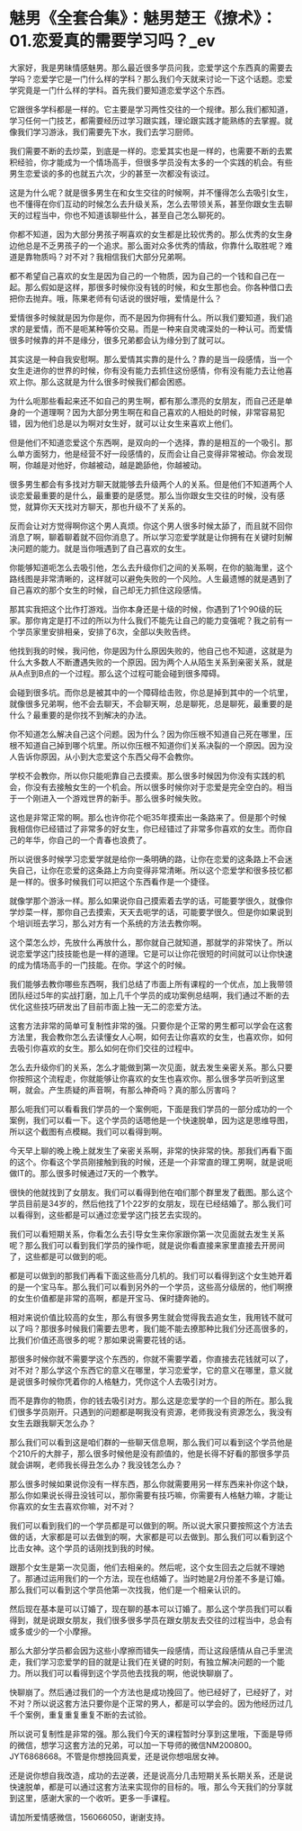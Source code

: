 # 魅男《全套合集》：魅男楚王《撩术》：01.恋爱真的需要学习吗？_ev

大家好，我是男昧情感魅男。那么最近很多学员问我，恋爱学这个东西真的需要去学吗？恋爱学它是一门什么样的学科？那么我们今天就来讨论一下这个话题。恋爱学究竟是一门什么样的学科。首先我们要知道恋爱学这个东西。

它跟很多学科都是一样的。它主要是学习两性交往的一个规律。那么我们都知道，学习任何一门技艺，都需要经历过学习跟实践，理论跟实践才能熟练的去掌握。就像我们学习游泳，我们需要先下水，我们去学习厨师。

我们需要不断的去炒菜，到底是一样的。恋爱其实也是一样的，也需要不断的去累积经验，你才能成为一个情场高手，但很多学员没有太多的一个实践的机会。有些男生恋爱谈的多的也就五六次，少的甚至一次都没有谈过。

这是为什么呢？就是很多男生在和女生交往的时候啊，并不懂得怎么去吸引女生，也不懂得在你们互动的时候怎么去升级关系，怎么去带领关系，甚至你跟女生去聊天的过程当中，你也不知道该聊些什么，甚至自己怎么聊死的。

你都不知道，因为大部分男孩子啊喜欢的女生都是比较优秀的。那么优秀的女生身边他总是不乏男孩子的一个追求。那么面对众多优秀的情敌，你靠什么取胜呢？难道是靠物质吗？对不对？我相信我们大部分兄弟啊。

都不希望自己喜欢的女生是因为自己的一个物质，因为自己的一个钱和自己在一起。那么假如是这样，那很多时候你没有钱的时候，和女生那也会。你各种借口去把你去抛弃。哦，陈果老师有句话说的很好哦，爱情是什么？

爱情很多时候就是因为你是你，而不是因为你拥有什么。所以我们要知道，我们追求的是爱情，而不是呃某种等价交易。而是一种来自灵魂深处的一种认可。而爱情很多时候靠的并不是缘分，很多兄弟都会认为缘分到了就可以。

其实这是一种自我安慰啊。那么爱情其实靠的是什么？靠的是当一段感情，当一个女生走进你的世界的时候，你有没有能力去抓住这份感情，你有没有能力去让他喜欢上你。那么这就是为什么很多时候我们都会困惑。

为什么呃那些看起来还不如自己的男生啊，都有那么漂亮的女朋友，而自己还是单身的一个道理啊？因为大部分男生啊在和自己喜欢的人相处的时候，非常容易犯错，因为他们总是以为啊对女生好，就可以让女生来喜欢上他们。

但是他们不知道恋爱这个东西啊，是双向的一个选择，靠的是相互的一个吸引。那么单方面努力，他是经营不好一段感情的，反而会让自己变得非常被动。你会发现啊，你越是对他好，你越被动，越是跪舔他，你越被动。

很多男生都会有多找对方聊天就能够去升级两个人的关系。但是他们不知道两个人谈恋爱最重要的是什么，最重要的是感觉。那么当你跟女生交往的时候，没有感觉，就算你天天找对方聊天，那也升级不了关系的。

反而会让对方觉得啊你这个男人真烦。你这个男人很多时候太舔了，而且就不回你消息了啊，聊着聊着就不回你消息了。所以学习恋爱学就是让你拥有在关键时刻解决问题的能力。就是当你哦遇到了自己喜欢的女生。

你能够知道呃怎么去吸引他，怎么去升级你们之间的关系啊，在你的脑海里，这个路线图是非常清晰的，这样就可以避免失败的一个风险。人生最遗憾的就是遇到了自己喜欢的那个女生的时候，自己却无力抓住这段感情。

那其实我把这个比作打游戏。当你本身还是十级的时候，你遇到了1个90级的玩家。那你肯定是打不过的所以为什么我们不能先让自己的能力变强呢？我之前有一个学员家里安排相亲，安排了6次，全部以失败告终。

他找到我的时候，我问他，你是因为什么原因失败的，他自己也不知道，这就是为什么大多数人不断遭遇失败的一个原因。因为两个人从陌生关系到亲密关系，就是从A点到B点的一个过程。那么这个过程可能会碰到很多障碍。

会碰到很多坑。而你总是被其中的一个障碍给击败，你总是掉到其中的一个坑里，就像很多兄弟啊，他不会去聊天，不会聊天啊，总是聊死，总是聊死，最重要的是什么？最重要的是你找不到解决的办法。

你不知道怎么解决自己这个问题。因为什么？因为你压根不知道自己死在哪里，压根不知道自己掉到哪个坑里。所以你压根不知道你们关系决裂的一个原因。因为没人告诉你原因，从小到大恋爱这个东西父母不会教你。

学校不会教你，所以你只能呃靠自己去摸索。那么很多时候因为你没有实践的机会，你没有去接触女生的一个机会。所以很多时候你对于恋爱是完全空白的。相当于一个刚进入一个游戏世界的新手。那么很多时候失败。

这也是非常正常的啊。那么也许你花个呃35年摸索出一条路来了。但是那个时候我相信你已经错过了非常多的好女生，你已经错过了非常多你喜欢的女生。而你自己的年华，你自己的一个青春也浪费了。

所以说很多时候学习恋爱学就是给你一条明确的路，让你在恋爱的这条路上不会迷失自己，让你在恋爱的这条路上方向变得非常清晰。所以这个恋爱学和很多技忆都是一样的。很多时候我们可以把这个东西看作是一个捷径。

就像学那个游泳一样。那么如果说你自己摸索着去学的话，可能要学很久，就像你学炒菜一样，那你自己去摸索，天天去呃学的话，可能要学很久。但是你如果说到个培训班去学习，那么对方有一个系统的方法去教你啊。

这个菜怎么炒，先放什么再放什么，那你就自己就知道，那就学的非常快了。所以说恋爱学这门技技能也是一样的道理。它是可以让你花很短的时间就可以让你快速的成为情场高手的一门技能。在你。学这个的时候。

我们能够去教你哪些东西啊，我们总结了市面上所有课程的一个优点，加上我带领团队经过5年的实战打磨，加上几千个学员的成功案例总结啊，我们通过不断的去优化这些技巧研发出了目前市面上独一无二的恋爱方法。

这套方法非常的简单可复制性非常的强。只要你是个正常的男生都可以学会在这套方法里，我会教你怎么去读懂女人心啊，如何去让你喜欢的女生，也喜欢你，如何去吸引你喜欢的女生。那么如何在你们交往的过程中。

怎么去升级你们的关系，怎么才能做到第一次见面，就去发生亲密关系。那么只要你按照这个流程走，你就能够让你喜欢的女生也喜欢你。那么很多学员听到这里啊，就会。产生质疑的声音啊，有那么神奇吗？真的那么厉害吗？

那么呃我们可以看看我们学员的一个案例呃，下面是我们学员的一部分成功的一个案例，我们可以看一下。这个学员的话嗯他是一个快速脱单，因为这是思维导图，所以这个截图有点模糊。我们可以看得到啊。

今天早上聊的晚上晚上就发生了亲密关系啊，非常的快非常的快。那我们再看下面的这个。你看这个学员刚接触到我的时候，还是一个非常直的理工男啊，就是说呃做IT的。那么很多时候通过7天的一个教学。

很快的他就找到了女朋友。我们可以看得到他在咱们那个群里发了截图。那么这个学员目前是34岁的，然后他找了1个22岁的女朋友，现在已经结婚了。那么我们可以看得到，这些都是可以通过恋爱学这门技艺去实现的。

我们可以看短期关系，你看怎么去引导女生来你家跟你第一次见面就去发生关系呢？那么我们可以看到我们学员的操作呃，就是说你看直接来家里直接去开房间了，这些都是可以做到的呃。

都是可以做到的那我们再看下面这些高分几机的。我们可以看得到这个女生她开着的是一个宝马车。那么我们可以看到另外的一个学员，这些高分级居的，他们啊撩的女生价值都是非常的高啊，都是开宝马、保时捷奔驰的。

相对来说价值比较高的女生，那么有很多男生就会觉得我去追女生，我用钱不就可以了吗？那很多时候我们需要去思考，我们能不能去撩那种比我们分还高很多的，比我们价值还高很多的呢？那如果说需要花钱的话。

那很多时候你就不需要学这个东西的，你就不需要学着，你直接去花钱就可以了，对不对？那么学这个东西它的意义在哪里，学习恋爱学，它的意义在哪里，意义就是说很多时候你凭着你的人格魅力，凭你这个人去吸引对方。

而不是靠你的物质，你的钱去吸引对方。那么这是恋爱学的一个目的所在。那么我们很多学员刚开。只遇到的问题都是啊我没有资源，老师我没有资源怎么，我没有女生去跟我聊天怎么办？

那么我们可以看到这是咱们群的一些聊天信息啊，那么我们可以看到这个学员他是个210斤的大胖子，那么很多时候他是没有颜值的，他是长得不好看的那很多学员就会讲啊，老师我长得丑怎么办？我没钱怎么办？

那么很多时候如果说你没有一样东西，那么你就需要用另一样东西来补你这个缺，那么你如果说长得丑没钱可以，那你需要有技巧嘛，你需要有人格魅力嘛，才能让你喜欢的女生去喜欢你嘛，对不对？

我们可以看到我们的一个学员都是可以做到的啊。所以说大家只要按照这个方法去做的话，大家都是可以去做到的啊，大家都是可以去做到。那么我们可以看到这个比击女神。这个学员的话刚找到我的时候。

跟那个女生是第一次见面，他们去相亲的。然后呢，这个女生回去之后就不理她了。那通过运用我们的一个方法，现在也结婚了。当时她是2月份差不多是订婚。那么我们可以看到这个学员他第一次找我，他们是一个相亲认识的。

然后现在基本是可以订婚了，现在聊的基本可以订婚了。那么这个学员我们可以看得到，就是说跟女朋友，我们很多很多学员在跟女朋友去交往的过程当中，总会有或多或少的一个小摩擦。

那么大部分学员都会因为这些小摩擦而错失一段感情，而让这段感情从自己手里流走，我们学习恋爱学的目的就是让我们在关键的时刻，有独立解决问题的一个能力。所以我们可以看得到这个学员他去找我的啊，他说快聊崩了。

快聊崩了。然后通过我们的一个方法也是成功挽回了。他已经好了，已经好了，对不对？所以说这套方法只要你是个正常的男人，都是可以学会的。因为他经历过几千个案例，重复重复重复不断的去试验。

所以说可复制性是非常的强。那么我们今天的课程暂时分享到这里哦，下面是导师的微信，想学习这套方法的兄弟，可以加一下导师的微信NM200800。JYT6868668。不管是你想挽回真爱，还是说你想咀居女神。

还是说你想自我改造，成功的去逆袭，还是说高分几击短期关系长期关系，还是说快速脱单，都是可以通过这套方法来实现你的目标的。哦，那么今天我们的分享就到这里，感谢大家的一个收听。更多一手课程。

请加所爱情感微信，156066050，谢谢支持。